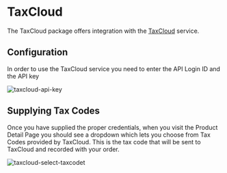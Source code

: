# TaxCloud

The TaxCloud package offers integration with the [TaxCloud](https://taxcloud.net/) service.

## Configuration

In order to use the TaxCloud service you need to enter the API Login ID and the API key

![taxcloud-api-key](/assets/taxcloud-api-key.png)

## Supplying Tax Codes

Once you have supplied the proper credentials, when you visit the Product Detail Page you should
see a dropdown which lets you choose from Tax Codes provided by TaxCloud. This is the tax code that will be
sent to TaxCloud and recorded with your order.

![taxcloud-select-taxcodet](/assets/taxcloud-select-taxcodet.png)
